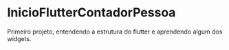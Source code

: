 # InicioFlutterContadorPessoa
Primeiro projeto, entendendo a estrutura do flutter e aprendendo algum dos widgets.
